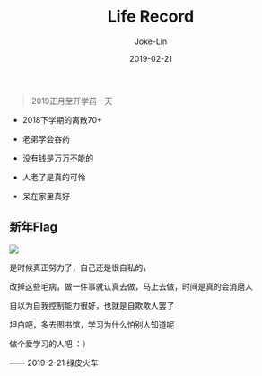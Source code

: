 ﻿---
layout: post
title: 'Life Record'
date: 2019-02-21
author: Joke-Lin
tags: Life
---

> 2019正月至开学前一天

- 2018下学期的离散70+

- 老弟学会吞药

- 没有钱是万万不能的

- 人老了是真的可怜

- 呆在家里真好

## 新年Flag

![](https://timgsa.baidu.com/timg?image&quality=80&size=b9999_10000&sec=1550757458397&di=8803f4c72b4324443070a46b8d49694b&imgtype=0&src=http%3A%2F%2Fpic29.nipic.com%2F20130516%2F12726275_214641204106_2.jpg)

是时候真正努力了，自己还是很自私的，  

改掉这些毛病，做一件事就认真去做，马上去做，时间是真的会消磨人  

自以为自我控制能力很好，也就是自欺欺人罢了  

坦白吧，多去图书馆，学习为什么怕别人知道呢  

做个爱学习的人吧 ：）

—— 2019-2-21 绿皮火车

